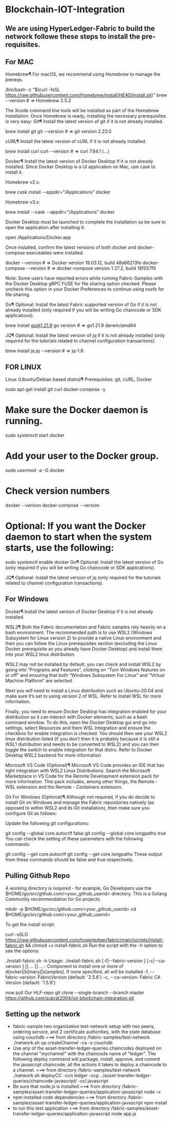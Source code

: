 # Blockchain-IOT-Integration
We are using HyperLedger-Fabric to build the network
followe these steps to install the pre-requisites.
---------------------------------------------------------
For MAC
---------------------------------------------------------
Homebrew¶
For macOS, we recommend using Homebrew to manage the prereqs.

/bin/bash -c "$(curl -fsSL https://raw.githubusercontent.com/Homebrew/install/HEAD/install.sh)"
brew --version # => Homebrew 2.5.2

The Xcode command line tools will be installed as part of the Homebrew installation. Once Homebrew is ready, installing the necessary prerequisites is very easy:
Git¶
Install the latest version of git if it is not already installed.

brew install git
git --version # => git version 2.23.0

cURL¶
Install the latest version of cURL if it is not already installed.

brew install curl
curl --version # => curl 7.64.1 (...)

Docker¶
Install the latest version of Docker Desktop if it is not already installed. Since Docker Desktop is a UI application on Mac, use cask to install it.

Homebrew v2.x:

brew cask install --appdir="/Applications" docker

Homebrew v3.x:

brew install --cask --appdir="/Applications" docker

Docker Desktop must be launched to complete the installation so be sure to open the application after installing it:

open /Applications/Docker.app

Once installed, confirm the latest versions of both docker and docker-compose executables were installed.

docker --version # => Docker version 19.03.12, build 48a66213fe
docker-compose --version # => docker-compose version 1.27.2, build 18f557f9

Note: Some users have reported errors while running Fabric-Samples with the Docker Desktop gRPC FUSE for file sharing option checked. Please uncheck this option in your Docker Preferences to continue using osxfs for file sharing.

Go¶
Optional: Install the latest Fabric supported version of Go if it is not already installed (only required if you will be writing Go chaincode or SDK applications).

brew install go@1.21.9
go version # => go1.21.9 darwin/amd64

JQ¶
Optional: Install the latest version of jq if it is not already installed (only required for the tutorials related to channel configuration transactions).

brew install jq
jq --version # => jq-1.6

FOR LINUX
---------------------------------------------------------
Linux (Ubuntu/Debian based distro)¶
Prerequisites: git, cURL, Docker

sudo apt-get install git curl docker-compose -y

# Make sure the Docker daemon is running.
sudo systemctl start docker

# Add your user to the Docker group.
sudo usermod -a -G docker <username>

# Check version numbers  
docker --version
docker-compose --version

# Optional: If you want the Docker daemon to start when the system starts, use the following:
sudo systemctl enable docker
Go¶
Optional: Install the latest version of Go (only required if you will be writing Go chaincode or SDK applications).

JQ¶
Optional: Install the latest version of jq (only required for the tutorials related to channel configuration transactions).

For Windows
---------------------------------------------------------
Docker¶
Install the latest version of Docker Desktop if it is not already installed.

WSL2¶
Both the Fabric documentation and Fabric samples rely heavily on a bash environment. The recommended path is to use WSL2 (Windows Subsystem for Linux version 2) to provide a native Linux environment and then you can follow the Linux prerequisites section (excluding the Linux Docker prerequisite as you already have Docker Desktop) and install them into your WSL2 linux distribution.

WSL2 may not be installed by default; you can check and install WSL2 by going into “Programs and Features”, clicking on “Turn Windows features on or off” and ensuring that both “Windows Subsystem For Linux” and “Virtual Machine Platform” are selected.

Next you will need to install a Linux distribution such as Ubuntu-20.04 and make sure it’s set to using version 2 of WSL. Refer to Install WSL for more information.

Finally, you need to ensure Docker Desktop has integration enabled for your distribution so it can interact with Docker elements, such as a bash command window. To do this, open the Docker Desktop gui and go into settings, select Resources and them WSL Integration and ensure the checkbox for enable integration is checked. You should then see your WSL2 linux distribution listed (if you don’t then it is probably because it is still a WSL1 distribution and needs to be converted to WSL2) and you can then toggle the switch to enable integration for that distro. Refer to Docker Desktop WSL2 backend for more information

Microsoft VS Code (Optional)¶
Microsoft VS Code provides an IDE that has tight integration with WSL2 Linux Distributions. Search the Microsoft Marketplace in VS Code for the Remote Development extension pack for more information. This pack includes, among other things, the Remote - WSL extension and the Remote - Containers extension.

Git For Windows (Optional)¶
Although not required, if you do decide to install Git on Windows and manage the Fabric repositories natively (as opposed to within WSL2 and its Git installation), then make sure you configure Git as follows:

Update the following git configurations:

git config --global core.autocrlf false
git config --global core.longpaths true
You can check the setting of these parameters with the following commands:

git config --get core.autocrlf
git config --get core.longpaths
These output from these commands should be false and true respectively.

Pulling Github Repo
---------------------------------------------------------
A working directory is required - for example, Go Developers use the $HOME/go/src/github.com/<your_github_userid> directory.  This is a Golang Community recommendation for Go projects.

mkdir -p $HOME/go/src/github.com/<your_github_userid>
cd $HOME/go/src/github.com/<your_github_userid>

To get the install script:

curl -sSLO https://raw.githubusercontent.com/hyperledger/fabric/main/scripts/install-fabric.sh && chmod +x install-fabric.sh
Run the script with the -h option to see the options:

./install-fabric.sh -h
Usage: ./install-fabric.sh [-f|--fabric-version <arg>] [-c|--ca-version <arg>] <comp-1> [<comp-2>] ... [<comp-n>] ...
        <comp>: Component to install one or more of  d[ocker]|b[inary]|s[amples]. If none specified, all will be installed
        -f, --fabric-version: FabricVersion (default: '2.5.6')
        -c, --ca-version: Fabric CA Version (default: '1.5.9')


now pull Our HLF-repo
git clone --single-branch --branch master https://github.com/subrat2004/iot-blockchain-integration.git

Setting up the network
---------------------------------------------------------
- fabric-sample two organization test-network setup with two peers, ordering service,
  and 2 certificate authorities, with the state database using couchdb
         ===> from directory /fabric-samples/test-network
         ./network.sh up createChannel -ca -s couchdb
 - Use any of the asset-transfer-ledger-queries chaincodes deployed on the channel "mychannel"
   with the chaincode name of "ledger". The following deploy command will package,
   install, approve, and commit the javascript chaincode, all the actions it takes
   to deploy a chaincode to a channel.
         ===> from directory /fabric-samples/test-network
         ./network.sh deployCC -ccn ledger -ccp ../asset-transfer-ledger-queries/chaincode-javascript/ -ccl javascript
 - Be sure that node.js is installed
         ===> from directory /fabric-samples/asset-transfer-ledger-queries/application-javascript
         node -v
 - npm installed code dependencies
         ===> from directory /fabric-samples/asset-transfer-ledger-queries/application-javascript
         npm install
 - to run this test application
         ===> from directory /fabric-samples/asset-transfer-ledger-queries/application-javascript
         node app.js
   


